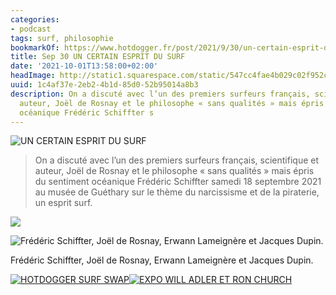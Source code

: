 ```yaml
---
categories:
- podcast
tags: surf, philosophie
bookmarkOf: https://www.hotdogger.fr/post/2021/9/30/un-certain-esprit-du-surf
title: Sep 30 UN CERTAIN ESPRIT DU SURF
date: '2021-10-01T13:58:00+02:00'
headImage: http://static1.squarespace.com/static/547cc4fae4b029c02f952c76/t/61558b840738f0539e439e4a/1632996228500/IMG_3642.JPG?format=1500w
uuid: 1c4af37e-2eb2-4b1d-85d0-52b95014a8b3
description: On a discuté avec l’un des premiers surfeurs français, scientifique et
  auteur, Joël de Rosnay et le philosophe « sans qualités » mais épris du sentiment
  océanique Frédéric Schiffter s
---
```


![UN CERTAIN ESPRIT DU SURF](https://images.squarespace-cdn.com/content/v1/547cc4fae4b029c02f952c76/1632996254869-LKBWDX8AULDE58IAYPKR/IMG_3642.JPG)

> On a discuté avec l’un des premiers surfeurs français, scientifique et auteur, Joël de Rosnay et le philosophe « sans qualités » mais épris du sentiment océanique Frédéric Schiffter samedi 18 septembre 2021 au musée de Guéthary sur le thème du narcissisme et de la piraterie, un esprit surf.

![](https://images.squarespace-cdn.com/content/v1/547cc4fae4b029c02f952c76/1632996081992-5OPSEQ6Y1G0TI59RTK31/IMG_3642.JPG)

![Frédéric Schiffter, Joël de Rosnay, Erwann Lameignère et Jacques Dupin.](https://images.squarespace-cdn.com/content/v1/547cc4fae4b029c02f952c76/1632996032290-GDWSIC5M4L3FKSTY3P1P/a6959462-bc21-4d44-9d92-593d19980565.JPG)

Frédéric Schiffter, Joël de Rosnay, Erwann Lameignère et Jacques Dupin.

 [![HOTDOGGER SURF SWAP](https://images.squarespace-cdn.com/content/v1/547cc4fae4b029c02f952c76/1632760375343-AM6DYY8Z2DUQT30KC528/Hotdogger+Surf+Swap.jpg)](/post/2021/9/3/hotdogger-surf-swap)[![EXPO WILL ADLER ET RON CHURCH](https://images.squarespace-cdn.com/content/v1/547cc4fae4b029c02f952c76/1630341955274-FID924B8RRRE9X7S3CCU/WillRon.jpg)](/post/2021/8/30/expo-will-adler-et-ron-church)